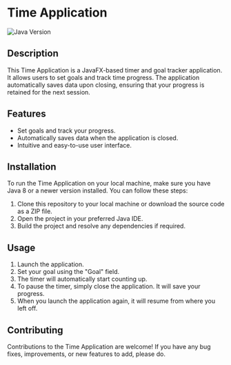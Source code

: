 # Time Application

![Java Version](https://img.shields.io/badge/Java-8%2B-blue)

## Description

This Time Application is a JavaFX-based timer and goal tracker application. It allows users to set goals and track time progress. The application automatically saves data upon closing, ensuring that your progress is retained for the next session.

## Features

- Set goals and track your progress.
- Automatically saves data when the application is closed.
- Intuitive and easy-to-use user interface.


## Installation

To run the Time Application on your local machine, make sure you have Java 8 or a newer version installed. You can follow these steps:

1. Clone this repository to your local machine or download the source code as a ZIP file.
2. Open the project in your preferred Java IDE.
3. Build the project and resolve any dependencies if required.

## Usage

1. Launch the application.
2. Set your goal using the "Goal" field.
3. The timer will automatically start counting up.
4. To pause the timer, simply close the application. It will save your progress.
5. When you launch the application again, it will resume from where you left off.

## Contributing

Contributions to the Time Application are welcome! If you have any bug fixes, improvements, or new features to add, please do.
